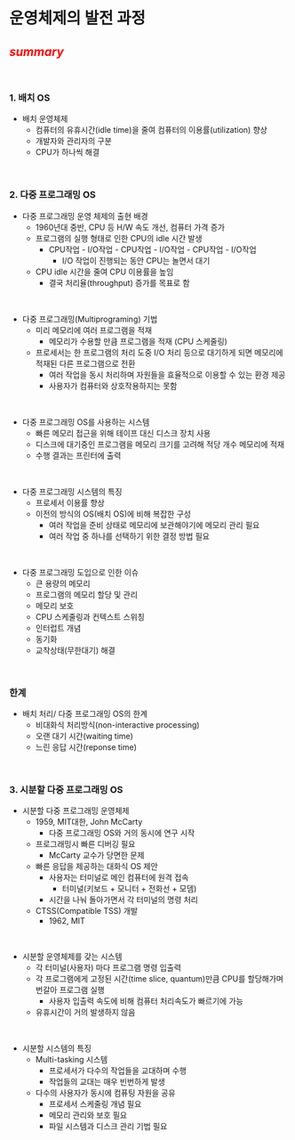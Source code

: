 # 운영체제의 발전 과정

## <h2 style="color: red;">***summary***</style>

<br>

### **1. 배치 OS**

- 배치 운영체제
    - 컴퓨터의 유휴시간(idle time)을 줄여 컴퓨터의 이용률(utilization) 향상
    - 개발자와 관리자의 구분
    - CPU가 하나씩 해결

<br>

### **2. 다중 프로그래밍 OS**

- 다중 프로그래밍 운영 체제의 출현 배경
    - 1960년대 중반, CPU 등 H/W 속도 개선, 컴퓨터 가격 증가
    - 프로그램의 실행 형태로 인한 CPU의 idle 시간 발생
        - CPU작업 - I/O작업 - CPU작업 - I/O작업 - CPU작업 - I/O작업 
            - I/O 작업이 진행되는 동안 CPU는 놀면서 대기
    - CPU idle 시간을 줄여 CPU 이용률을 높임
        - 결국 처리율(throughput) 증가를 목표로 함

<br>

- 다중 프로그래밍(Multiprograming) 기법
    - 미리 메모리에 여러 프로그램을 적재
        - 메모리가 수용할 만큼 프로그램을 적재 (CPU 스케줄링)
    - 프로세서는 한 프로그램의 처리 도중 I/O 처리 등으로 대기하게 되면 메모리에 적재된 다른 프로그램으로 전환
        - 여러 작업을 동시 처리하며 자원들을 효율적으로 이용할 수 있는 환경 제공
        - 사용자가 컴퓨터와 상호작용하지는 못함

<br>

- 다중 프로그래밍 OS를 사용하는 시스템
    - 빠른 메모리 접근을 위해 테이프 대신 디스크 장치 사용
    - 디스크에 대기중인 프로그램을 메모리 크기를 고려해 적당 개수 메모리에 적재
    - 수행 결과는 프린터에 출력

<br>

- 다중 프로그래밍 시스템의 특징
    - 프로세서 이용률 향상
    - 이전의 방식의 OS(배치 OS)에 비해 복잡한 구성
        - 여러 작업을 준비 상태로 메모리에 보관해야기에 메모리 관리 필요
        - 여러 작업 중 하나를 선택하기 위한 결정 방법 필요
<br>

- 다중 프로그래밍 도입으로 인한 이슈
    - 큰 용량의 메모리
    - 프로그램의 메모리 할당 및 관리
    - 메모리 보호
    - CPU 스케줄링과 컨텍스트 스위칭
    - 인터럽트 개념
    - 동기화
    - 교착상태(무한대기) 해결

<br>

### **한계**
- 배치 처리/ 다중 프로그래밍 OS의 한계
    - 비대화식 처리방식(non-interactive processing)
    - 오랜 대기 시간(waiting time)
    - 느린 응답 시간(reponse time)


<br>

### **3. 시분할 다중 프로그래밍 OS**

- 시분할 다중 프로그래밍 운영체제
    - 1959, MIT대한, John McCarty
        - 다중 프로그래밍 OS와 거의 동시에 연구 시작
    - 프로그래밍시 빠른 디버깅 필요
        - McCarty 교수가 당면한 문제
    - 빠른 응답을 제공하는 대화식 OS 제안
        - 사용자는 터미널로 메인 컴퓨터에 원격 접속
            - 터미널(키보드 + 모니터 + 전화선 + 모뎀)
        - 시간을 나눠 돌아가면서 각 터미널의 명령 처리
    - CTSS(Compatible TSS) 개발
        - 1962, MIT

<br>

- 시분할 운영체제를 갖는 시스템
    - 각 터미널(사용자) 마다 프로그램 명령 입출력
    - 각 프로그램에게 고정된 시간(time slice, quantum)만큼 CPU를 할당해가며 번갈아 프로그램 실행
        - 사용자 입출력 속도에 비해 컴퓨터 처리속도가 빠르기에 가능
    - 유휴시간이 거의 발생하지 않음

<br>

- 시분할 시스템의 특징
    - Multi-tasking 시스템
        - 프로세서가 다수의 작업들을 교대하며 수행
        - 작업들의 교대는 매우 빈번하게 발생
    - 다수의 사용자가 동시에 컴퓨팅 자원을 공유
        - 프로세서 스케줄링 개념 필요
        - 메모리 관리와 보호 필요
        - 파일 시스템과 디스크 관리 기법 필요
